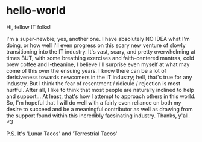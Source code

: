 # hello-world

Hi, fellow IT folks!

I'm a super-newbie; yes, another one.  I have absolutely NO IDEA what I'm doing, or how well I'll even progress on this scary new venture of slowly transitioning into the IT industry.  It's vast, scary, and pretty overwhelming at times BUT, with some breathing exercises and faith-centered mantras, cold brew coffee and l-theanine, I believe I'll surprise even myself at what may come of this over the ensuing years.  I know there can be a lot of derisiveness towards newcomers in the IT industry; hell, that's true for any industry.  But I think the fear of resentment / ridicule / rejection is most hurtful.  After all, I like to think that most people are naturally inclined to help and support...  At least, that's how I attempt to approach others in this world.  So, I'm hopeful that I will do well with a fairly even reliance on both my desire to succeed and be a meaningful contributor as well as drawing from the support found within this incredibly facsinating industry.  Thanks, y'all. <3  

P.S. It's 'Lunar Tacos' and 'Terrestrial Tacos'
